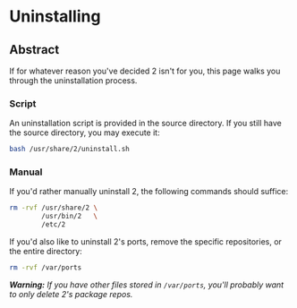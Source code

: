 # Uninstalling

## Abstract
If for whatever reason you've decided 2 isn't for you, this page walks you through the uninstallation process.

### Script
An uninstallation script is provided in the source directory. If you still have the source directory, you may execute it:
```bash
bash /usr/share/2/uninstall.sh
```

### Manual
If you'd rather manually uninstall 2, the following commands should suffice:
```bash
rm -rvf /usr/share/2 \
        /usr/bin/2   \
        /etc/2
```

If you'd also like to uninstall 2's ports, remove the specific repositories, or the entire directory:
```bash
rm -rvf /var/ports
```
***Warning:** If you have other files stored in ``/var/ports``, you'll probably want to only delete 2's package repos.*
